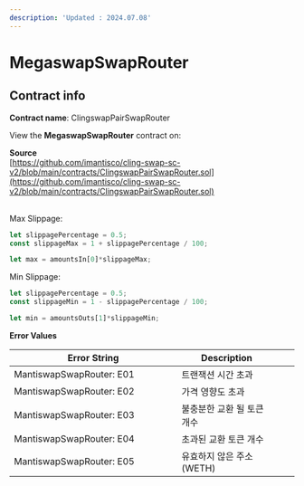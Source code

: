 ```yaml
---
description: 'Updated : 2024.07.08'
---
```


# MegaswapSwapRouter

## Contract info

**Contract name**: ClingswapPairSwapRouter

View the **MegaswapSwapRouter** contract on:



**Source**\
[https://github.com/imantisco/cling-swap-sc-v2/blob/main/contracts/ClingswapPairSwapRouter.sol](https://github.com/imantisco/cling-swap-sc-v2/blob/main/contracts/ClingswapPairSwapRouter.sol)



\
Max Slippage:

```javascript
let slippagePercentage = 0.5;
const slippageMax = 1 + slippagePercentage / 100;

let max = amountsIn[0]*slippageMax;
```

Min Slippage:

```javascript
let slippagePercentage = 0.5;
const slippageMin = 1 - slippagePercentage / 100;

let min = amountsOuts[1]*slippageMin;
```





**Error Values**

<table><thead><tr><th width="401.2064807837227">Error String</th><th width="242.33333333333331">Description</th><th data-hidden></th><th data-hidden></th></tr></thead><tbody><tr><td>MantiswapSwapRouter: E01</td><td>트랜잭션 시간 초과</td><td></td><td></td></tr><tr><td>MantiswapSwapRouter: E02</td><td>가격 영향도 초과</td><td></td><td></td></tr><tr><td>MantiswapSwapRouter: E03</td><td>불충분한 교환 될 토큰 개수</td><td></td><td></td></tr><tr><td>MantiswapSwapRouter: E04</td><td>초과된 교환 토큰 개수</td><td></td><td></td></tr><tr><td>MantiswapSwapRouter: E05</td><td>유효하지 않은 주소(WETH)</td><td></td><td></td></tr></tbody></table>



